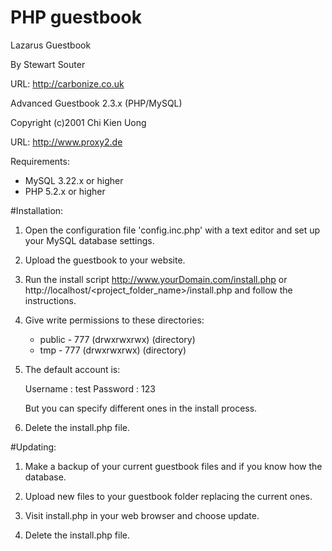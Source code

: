 # PHP guestbook

Lazarus Guestbook

By Stewart Souter

URL: http://carbonize.co.uk

Advanced Guestbook 2.3.x (PHP/MySQL)

Copyright (c)2001 Chi Kien Uong

URL: http://www.proxy2.de

Requirements:

  - MySQL 3.22.x or higher
  - PHP 5.2.x or higher

#Installation:

1. Open the configuration file 'config.inc.php' with a text editor
   and set up your MySQL database settings. 

2. Upload the guestbook to your website.

3. Run the install script http://www.yourDomain.com/install.php or http://localhost/<project_folder_name>/install.php
   and follow the instructions.

4. Give write permissions to these directories:

    - public - 777 (drwxrwxrwx) (directory)
    - tmp    - 777 (drwxrwxrwx) (directory)
    
5. The default account is:

   Username : test
   Password : 123

   But you can specify different ones in the install process.

6. Delete the install.php file.

#Updating:

1. Make a backup of your current guestbook files and if you know how the database.

2. Upload new files to your guestbook folder replacing the current ones.

3. Visit install.php in your web browser and choose update.

4. Delete the install.php file.
